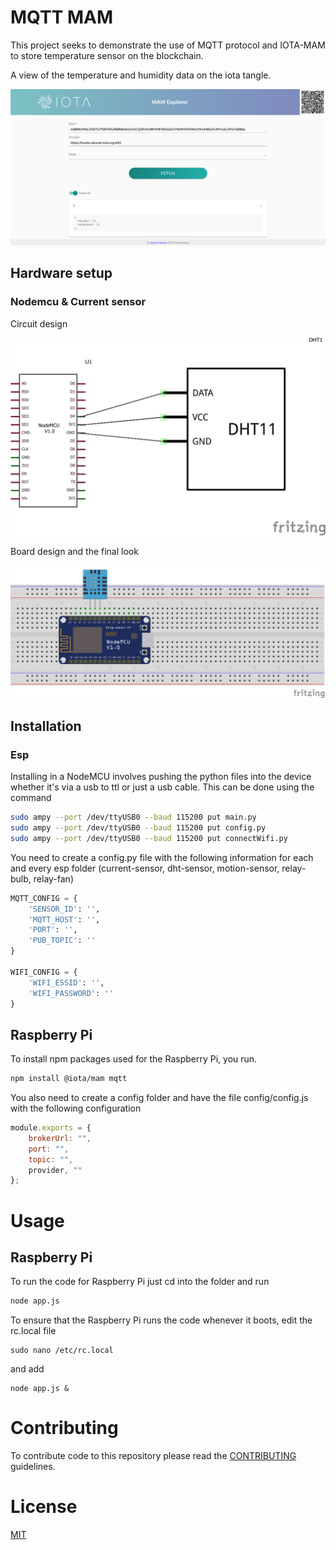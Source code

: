 # MQTT MAM

This project seeks to demonstrate the use of MQTT protocol and IOTA-MAM to store temperature sensor on the blockchain.

A view of the temperature and humidity data on the iota tangle.

<p  align="center">
  <img src="assets/mam_explorer.png" width="900" />
</p>

## Hardware setup

### Nodemcu & Current sensor

Circuit design

<p  align="center">
  <img src="assets/nodemcu_dht11_schem.png" width="600" />
</p>

Board design and the final look

<p align="center">
  <img src="assets/nodemcu_dht11_bb.png" width="600" />
</p>

## Installation

### Esp

Installing in a NodeMCU involves pushing the python files into the device whether it's via a usb to ttl or just a usb cable. This can be done using the command

```bash
sudo ampy --port /dev/ttyUSB0 --baud 115200 put main.py
sudo ampy --port /dev/ttyUSB0 --baud 115200 put config.py
sudo ampy --port /dev/ttyUSB0 --baud 115200 put connectWifi.py
```

You need to create a config.py file with the following information for each and every esp folder (current-sensor, dht-sensor, motion-sensor, relay-bulb, relay-fan)

```python
MQTT_CONFIG = {
    'SENSOR_ID': '',
    'MQTT_HOST': '',
    'PORT': '',
    'PUB_TOPIC': ''
}

WIFI_CONFIG = {
    'WIFI_ESSID': '',
    'WIFI_PASSWORD': ''
}
```

## Raspberry Pi

To install npm packages used for the Raspberry Pi, you run.

```bash
npm install @iota/mam mqtt
```

You also need to create a config folder and have the file config/config.js with the following configuration

```js
module.exports = {
    brokerUrl: "",
    port: "",
    topic: "",
    provider, ""
};
```
# Usage

## Raspberry Pi

To run the code for Raspberry Pi just cd into the folder and run

```bash
node app.js
```

To ensure that the Raspberry Pi runs the code whenever it boots, edit the rc.local file

```
sudo nano /etc/rc.local
```

and add

```
node app.js &
```

# Contributing

To contribute code to this repository please read the [CONTRIBUTING](https://github.com/peterokwara/mqtt-mam/blob/master/CONTRIBUTING.md) guidelines.

# License

[MIT](https://github.com/peterokwara/mqtt-mam/blob/master/LICENSE)